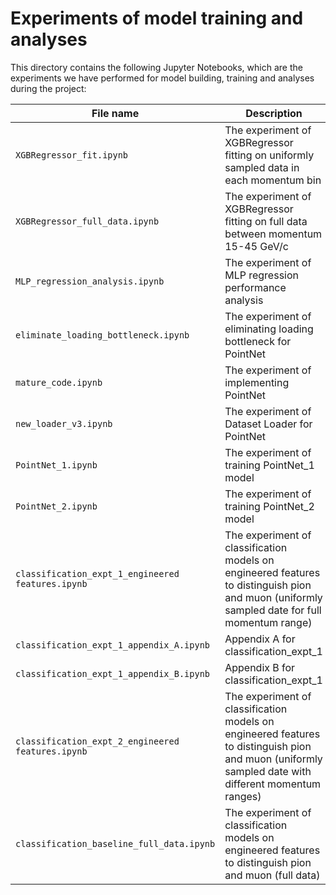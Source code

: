 # Experiments of model training and analyses

This directory contains the following Jupyter Notebooks, which are the experiments we have performed for model building, training and analyses during the project:

| File name                         | Description                                                                     |
|------------------|------------------------------------------------------|
| `XGBRegressor_fit.ipynb`        | The experiment of XGBRegressor fitting on uniformly sampled data in each momentum bin   |
| `XGBRegressor_full_data.ipynb` | The experiment of XGBRegressor fitting on full data between momentum 15-45 GeV/c         |
| `MLP_regression_analysis.ipynb`| The experiment of MLP regression performance analysis             |
| `eliminate_loading_bottleneck.ipynb` |  The experiment of eliminating loading bottleneck for PointNet|
| `mature_code.ipynb` | The experiment of implementing PointNet                                      |
| `new_loader_v3.ipynb` | The experiment of Dataset Loader for PointNet                              |
| `PointNet_1.ipynb` | The experiment of training PointNet_1 model                                   |
| `PointNet_2.ipynb` | The experiment of training PointNet_2 model                                   |
| `classification_expt_1_engineered features.ipynb` | The experiment of classification models on engineered features to distinguish pion and muon (uniformly sampled date for full momentum range) |  
| `classification_expt_1_appendix_A.ipynb` | Appendix A for classification_expt_1                     |
| `classification_expt_1_appendix_B.ipynb` | Appendix B for classification_expt_1                     |
| `classification_expt_2_engineered features.ipynb` | The experiment of classification models on engineered features to distinguish pion and muon (uniformly sampled date with different momentum ranges) |
| `classification_baseline_full_data.ipynb` | The experiment of classification models on engineered features to distinguish pion and muon  (full data)                 |